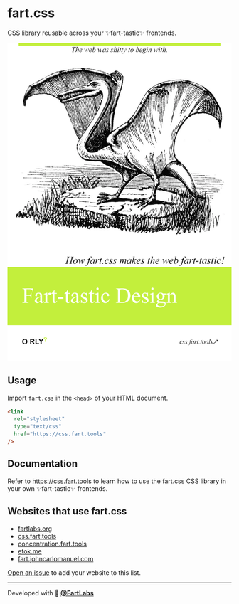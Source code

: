 # fart.css

CSS library reusable across your ✨fart-tastic✨ frontends.

[![fart.css book cover](./bookcover.png)](https://css.fart.tools)

## Usage

Import `fart.css` in the `<head>` of your HTML document.

```html
<link
  rel="stylesheet"
  type="text/css"
  href="https://css.fart.tools"
/>
```

## Documentation

Refer to <https://css.fart.tools> to learn how to use the fart.css CSS library
in your own ✨fart-tastic✨ frontends.

## Websites that use fart.css

- [fartlabs.org](https://fartlabs.org)
- [css.fart.tools](https://css.fart.tools)
- [concentration.fart.tools](https://concentration.fart.tools)
- [etok.me](https://etok.me)
- [fart.johncarlomanuel.com](https://fart.johncarlomanuel.com)

[Open an issue](https://github.com/FartLabs/fart.css/issues/new) to add your
website to this list.

---

Developed with 💖 [**@FartLabs**](https://github.com/FartLabs)
